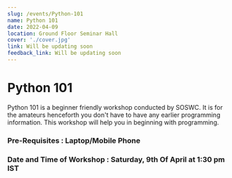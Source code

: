 ```yaml
---
slug: /events/Python-101
name: Python 101
date: 2022-04-09
location: Ground Floor Seminar Hall
cover: './cover.jpg'
link: Will be updating soon
feedback_link: Will be updating soon
---
```


# Python 101
Python 101 is a beginner friendly workshop conducted by SOSWC. It is for the amateurs henceforth you don't have to have any earlier programming information. This workshop will help you in beginning with programming. 

### Pre-Requisites : Laptop/Mobile Phone
### Date and Time of Workshop : Saturday, 9th Of April at 1:30 pm IST
